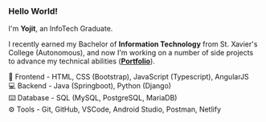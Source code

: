 <h3>Hello World!</h3>
<p>I'm <b>Yojit</b>, an InfoTech Graduate.</p>
<p>I recently earned my Bachelor of <b>Information Technology</b> from St. Xavier's College (Autonomous), and now I'm working on a number of side projects to advance my technical abilities (<a href="https://yojitshindeportfolio.netlify.app/"><b>Portfolio</b></a>).</p>
<p>
🎨 Frontend - HTML, CSS (Bootstrap), JavaScript (Typescript), AngularJS<br>
💻 Backend - Java (Springboot), Python (Django)<br>
⌨️ Database - SQL (MySQL, PostgreSQL, MariaDB)<br>
⚙️ Tools - Git, GitHub, VSCode, Android Studio, Postman, Netlify
</p>
